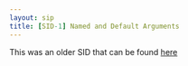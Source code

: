 ```yaml
---
layout: sip
title: [SID-1] Named and Default Arguments
---
```


This was an older SID that can be found [here](http://www.scala-lang.org/sid/1)
